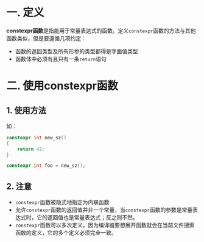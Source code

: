# 一. 定义

**constexpr函数**是指能用于常量表达式的函数。定义`constexpr`函数的方法与其他函数类似，但是要遵循几项约定：

- 函数的返回类型及所有形参的类型都得是字面值类型
- 函数体中必须有且只有一条`return`语句



# 二. 使用constexpr函数

## 1. 使用方法

如：

```c++
constexpr int new_sz()
{
    return 42;
}

constexpr int foo = new_sz();
```

## 2. 注意

- `constexpr`函数被隐式地指定为内联函数
- 允许`constexpr`函数的返回值并非一个常量，当`constexpr`函数的参数是常量表达式时，它的返回值也是常量表达式；反之则不然。
- `constexpr`函数可以多次定义，因为编译器要想展开函数就会在当前文件搜索函数的定义，它的多个定义必须完全一致。